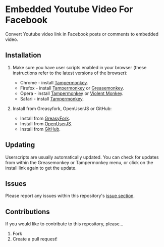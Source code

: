 # Embedded Youtube Video For Facebook
Convert Youtube video link in Facebook posts or comments to embedded video.

## Installation

1. Make sure you have user scripts enabled in your browser (these instructions refer to the latest versions of the browser):

	* Chrome - install [Tampermonkey](https://tampermonkey.net/?ext=dhdg&browser=chrome).
	* Firefox - install [Tampermonkey](https://tampermonkey.net/?ext=dhdg&browser=firefox) or [Greasemonkey](https://addons.mozilla.org/en-US/firefox/addon/greasemonkey/).
	* Opera - install [Tampermonkey](https://tampermonkey.net/?ext=dhdg&browser=opera) or [Violent Monkey](https://addons.opera.com/en/extensions/details/violent-monkey/).
	* Safari - install [Tampermonkey](https://tampermonkey.net/?ext=dhdg&browser=safari).

2. Install from Greasyfork, OpenUserJS or GitHub:
	* Install from [GreasyFork](https://greasyfork.org/en/scripts/406262-embedded-youtube-video-in-facebook).
	* Install from [OpenUserJS](https://openuserjs.org/scripts/Energy0124/Embedded_Youtube_Video_In_Facebook).
	* Install from [GitHub](https://github.com/Energy0124/Embedded-Youtube-Video-For-Facebook/raw/master/EmbeddedYoutubeVideoForFacebook.user.js).

## Updating

Userscripts are usually automatically updated. You can check for updates from within the Greasemonkey or Tampermonkey menu, or click on the install link again to get the update.

## Issues

Please report any issues within this repository's [issue section](https://github.com/Energy0124/Embedded-Youtube-Video-For-Facebook/issues). 

## Contributions

If you would like to contribute to this repository, please...

1. Fork
2. Create a pull request!
